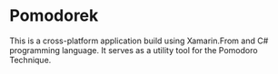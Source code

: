 # Pomodorek

This is a cross-platform application build using Xamarin.From and C# programming language. It serves as a utility tool for the Pomodoro Technique.
